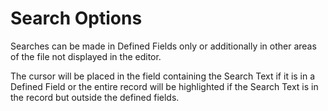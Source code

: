 # Search Options

Searches can be made in Defined Fields only or additionally in other
areas of the file not displayed in the editor.

The cursor will be placed in the field containing the Search Text if it
is in a Defined Field or the entire record will be highlighted if the
Search Text is in the record but outside the defined fields.
